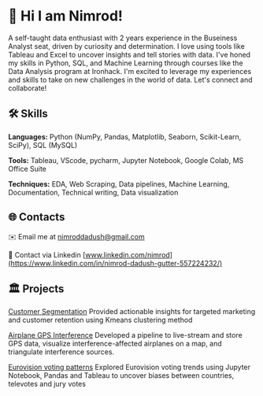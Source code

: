 # 👋 Hi I am Nimrod!

A self-taught data enthusiast with 2 years experience in the Buseiness Analyst seat, driven by curiosity and determination. I love using tools like Tableau and Excel to uncover insights and tell stories with data. I've honed my skills in Python, SQL, and Machine Learning through courses like the Data Analysis program at Ironhack. I'm excited to leverage my experiences and skills to take on new challenges in the world of data. Let's connect and collaborate!

## 🛠️ Skills


**Languages:** Python (NumPy, Pandas, Matplotlib, Seaborn, Scikit-Learn, SciPy), SQL (MySQL)

**Tools:** Tableau, VScode, pycharm, Jupyter Notebook, Google Colab, MS Office Suite

**Techniques:** EDA, Web Scraping, Data pipelines, Machine Learning, Documentation, Technical writing, Data visualization

## 🌐 Contacts


 ✉️ Email me at nimroddadush@gmail.com
 
 🔗 Contact via Linkedin [www.linkedin.com/nimrod](https://www.linkedin.com/in/nimrod-dadush-gutter-557224232/)
 

 ## 🏛️ Projects

 
 [Customer Segmentation](https://www.linkedin.com/in/nimrod-dadush-gutter-557224232/) Provided actionable insights for targeted marketing and customer retention using Kmeans clustering method

[Airplane GPS Interference](https://github.com/nimrod-d/gps_interference) Developed a pipeline to live-stream and store GPS data, visualize interference-affected airplanes on a map, and triangulate interference sources.

[Eurovision voting patterns](https://github.com/nimrod-d/Eurovision) Explored Eurovision voting trends using Jupyter Notebook, Pandas and Tableau to uncover biases between countries, televotes and jury votes




